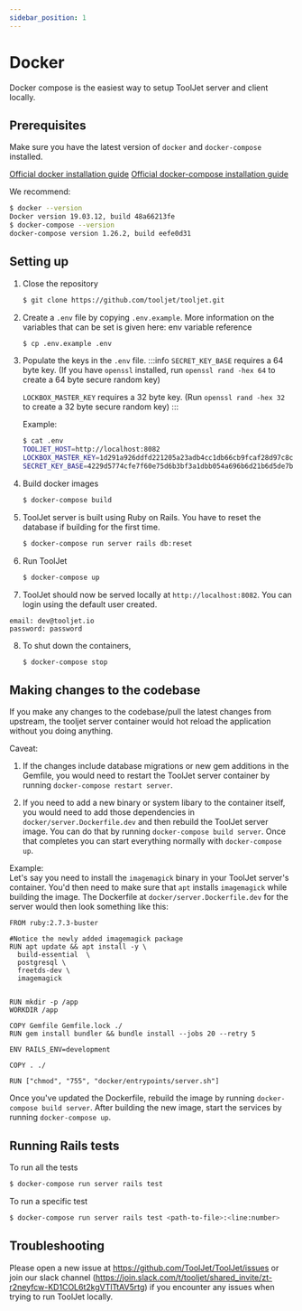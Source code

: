 ```yaml
---
sidebar_position: 1
---
```


# Docker
Docker compose is the easiest way to setup ToolJet server and client locally.

## Prerequisites

Make sure you have the latest version of `docker` and `docker-compose` installed.

[Official docker installation guide](https://docs.docker.com/desktop/)
[Official docker-compose installation guide](https://docs.docker.com/compose/install/)

We recommend:
  ```bash
  $ docker --version
  Docker version 19.03.12, build 48a66213fe
  $ docker-compose --version
  docker-compose version 1.26.2, build eefe0d31
  ```

## Setting up

1. Close the repository
   ```bash
   $ git clone https://github.com/tooljet/tooljet.git
   ```

2. Create a `.env` file by copying `.env.example`. More information on the variables that can be set is given here: env variable reference
   ```bash
   $ cp .env.example .env
   ```

3. Populate the keys in the `.env` file.
   :::info
   `SECRET_KEY_BASE` requires a 64 byte key. (If you have `openssl` installed, run `openssl rand -hex 64` to create a 64 byte secure   random key)

   `LOCKBOX_MASTER_KEY` requires a 32 byte key. (Run `openssl rand -hex 32` to create a 32 byte secure random key) 
   :::

   Example:   
   ```bash
   $ cat .env
   TOOLJET_HOST=http://localhost:8082
   LOCKBOX_MASTER_KEY=1d291a926ddfd221205a23adb4cc1db66cb9fcaf28d97c8c1950e3538e3b9281
   SECRET_KEY_BASE=4229d5774cfe7f60e75d6b3bf3a1dbb054a696b6d21b6d5de7b73291899797a222265e12c0a8e8d844f83ebacdf9a67ec42584edf1c2b23e1e7813f8a3339041
   ```

4. Build docker images
   ```bash
   $ docker-compose build
   ```

5. ToolJet server is built using Ruby on Rails. You have to reset the database if building for the first time.
   ```bash
   $ docker-compose run server rails db:reset
   ```

6. Run ToolJet
   ```bash
   $ docker-compose up
   ```

7. ToolJet should now be served locally at `http://localhost:8082`. You can login using the default user created.   
  ```
  email: dev@tooljet.io   
  password: password
  ```


8.  To shut down the containers,
    ```bash
    $ docker-compose stop
    ```

## Making changes to the codebase

If you make any changes to the codebase/pull the latest changes from upstream, the tooljet server container would hot reload the application without you doing anything.

Caveat:

1. If the changes include database migrations or new gem additions in the Gemfile, you would need to restart the ToolJet server container by running `docker-compose restart server`.

2. If you need to add a new binary or system libary to the container itself, you would need to add those dependencies in `docker/server.Dockerfile.dev` and then rebuild the ToolJet server image. You can do that by running `docker-compose build server`. Once that completes you can start everything normally with `docker-compose up`.   

Example:   
Let's say you need to install the `imagemagick` binary in your ToolJet server's container. You'd then need to make sure that `apt` installs `imagemagick` while building the image. The Dockerfile at `docker/server.Dockerfile.dev` for the server would then look something like this:   
```
FROM ruby:2.7.3-buster

#Notice the newly added imagemagick package
RUN apt update && apt install -y \
  build-essential  \
  postgresql \
  freetds-dev \
  imagemagick


RUN mkdir -p /app
WORKDIR /app

COPY Gemfile Gemfile.lock ./
RUN gem install bundler && bundle install --jobs 20 --retry 5

ENV RAILS_ENV=development

COPY . ./

RUN ["chmod", "755", "docker/entrypoints/server.sh"]

```
Once you've updated the Dockerfile, rebuild the image by running `docker-compose build server`. After building the new image, start the services by running `docker-compose up`.


## Running Rails tests

To run all the tests

```bash
$ docker-compose run server rails test
```

To run a specific test
```bash
$ docker-compose run server rails test <path-to-file>:<line:number>
```

## Troubleshooting

Please open a new issue at https://github.com/ToolJet/ToolJet/issues or join our slack channel (https://join.slack.com/t/tooljet/shared_invite/zt-r2neyfcw-KD1COL6t2kgVTlTtAV5rtg) if you encounter any issues when trying to run ToolJet locally.
